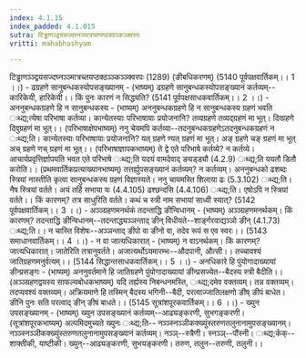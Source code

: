 ```yaml
---
index: 4.1.15
index_padded: 4.1.015
sutra: टिड्ढाणञ्द्वयसज्दघ्नञ्मात्रच्तयप्ठक्ठञ्कञ्क्वरपः
vritti: mahabhashyam

---
```

 टिड्ढाणञ्ञ्द्वयसज्दघ्नञ्ञ्मात्रच्तयप्ठक्ठञ्ञ्कञ्ञ्क्वरपः (1289) (ङीबधिकरणम्) (5140 पूर्वपक्षवार्तिकम्।। 1 ।।) - ढग्रहणे सानुबन्धकस्योपसङ्ख्यानम् - (भाष्यम्) ढग्रहणे सानुबन्धकस्योपसङ्ख्यानं कर्तव्यम्--कारिकेयी, हारिकेयी।। किं पुनः कारणं न सिद्ध्यति? (5141 पूर्वपक्षसाधकवार्तिकम्।। 2 ।।) - अननुबन्धकग्रहणे हि न सानुबन्धकस्य - (भाष्यम्) अननुबन्धकग्रहणे हि न सानुबन्धकस्य ग्रहणं भवति ःथ्द्य;त्येषा परिभाषा कर्तव्या। कान्येतस्याः परिभाषायाः प्रयोजनानि? तव्यग्रहणे तव्यद्ग्रहणं मा भूत्। दिव्ग्रहणे दिवुग्रहणं मा भूत्।। (परिभाषाक्षेपभाष्यम्) ननु चेयमपि कर्तव्या--तदनुबन्धकग्रहणेऽतदनुबन्धकग्रहणं न ःथ्द्य;ति। कान्येतस्याः परिभाषायाः प्रयोजनानि? यत् ग्रहणे ण्यत् ग्रहणं मा भूत्। अङ् ग्रहणे चङ् ग्रहणं मा भूत् अच् ग्रहणे णच् ग्रहणं मा भूत्।। (परिभाषाज्ञापकभाष्यम्) ते द्वे एते परिभाषे कर्तव्ये? न कर्तव्ये। आचार्यप्रवृत्तिर्ज्ञापयति भवत एते परिभाषे ःथ्द्य;ति यदयं वामदेवाद् ङ्यड्ड्यौ (4.2.9) ःथ्द्य;ति ययतौ डितौ करोति।। (प्रथमवार्तिकप्रत्याख्यानभाष्यम्) तत्तर्ह्युपसङ्ख्यानं कर्तव्यम्? न कर्तव्यम्। अननुबन्धको ढशब्दः स्त्रियां नास्तीति कृत्वा सानुबन्धकस्य ग्रहणं विज्ञास्यते। ननु चायमस्ति शिलाया ढः (5.3.102) ःथ्द्य;ति। नैष स्त्रियां वर्तते। अयं तर्हि सभाया यः (4.4.105) ढश्छन्दसि (4.4.106) ःथ्द्य;ति। एषोऽपि न स्त्रियां वर्तते।। किं कारणम्? तत्र साधुरिति वर्तते। कथं च स्त्री नाम सभायां साध्वी स्यात्? (5142 पूर्वपक्षवार्तिकम्।। 3 ।।) - अञ्ञ्ग्रहणमनर्थकं तदन्ताद्धि ङीन्विधानम् - (भाष्यम्) अञ्ञ्ग्रहणमनर्थकम्। किं कारणम्? तदन्ताद्धि ङीन्विधानम्--तदन्ताद्ध्यञ्ञन्ताद् ङीन् विधीयते--शार्ङ्गरवाद्यञ्ञो ङीन् (4.1.73) ःथ्द्य;ति।। न चास्ति विशेषः--अञ्ञन्ताद् ङीपो वा ङीनो वा, तदेव रूपं स एव स्वरः।। (5143 समाधानवार्तिकम्।। 4 ।।) - न वा जात्यधिकारात् - (भाष्यम्) न वाऽनर्थकम्। किं कारणम्? जात्यधिकारात्। जातेरिति तत्रानुवर्तते। अजात्यर्थोऽयमारम्भः--औदपानी, औत्सी।। तच्चावश्यं जातिग्रहणमनुर्वत्यम्।। (5144 सिद्धान्तसाधकवार्तिकम्।। 5 ।।) - अनधिकारे हि पुंयोगादाख्यायां ङीन्प्रसङ्गः - (भाष्यम्) अननुवर्तमाने हि जातिग्रहणे पुंयोगादाख्यायां ङीन्प्रसज्येत--बैदस्य स्त्री बैदीति।। (अञ्ञ्ग्रहणद्वयस्य साफल्यबोधकभाष्यम्) यदि तर्ह्यस्य निबन्धनमस्ति, ःथ्द्य;दमेव वक्तव्यम्। तन्न वक्तव्यम्। तदप्यवश्यं वक्तव्यम्। अक्रियमाणे हि तस्मिन् बैदस्य भगिनी--बैदी, परत्वाज्जातिलक्षणो ङीष् ङीपं बाधेत। ङीनि पुनः सति परत्वाद् ङीन् ङीषं बाधते।। (5145 सूत्रांशपूरकवार्तिकम्।। 6 ।।) - ख्युन उपसङ्ख्यानम् - (भाष्यम्) ख्युन उपसङ्ख्यानं कर्तव्यम्--आढ्यङ्करणी, सुभगङ्करणी। (सूत्रांशपूरकभाष्यम्) अल्पमिदमुच्यते ख्युनः ःथ्द्य;ति-- नञ्ञ्स्नञ्ञीकक्ख्युंस्तरुणतलुनानामुपसङ्ख्यानम्। नञ्ञ्स्नञ्ञीकक्ख्युंस्तरुणतलुनानामुपसङ्ख्यानं कर्तव्यम्। नञ्ञ्--स्त्रैणी। स्नञ्ञ्--पौंस्नी। ःथ्द्य;र्कक्--शाक्तीकी, याष्टीकी। ख्युन्--आढ्यङ्करणी, सुभयङ्करणी। तरुण, तलुन--तरुणी, तलुनी।। 